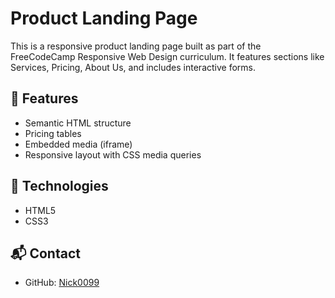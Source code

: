 # Product Landing Page

This is a responsive product landing page built as part of the FreeCodeCamp Responsive Web Design curriculum. It features sections like Services, Pricing, About Us, and includes interactive forms.

## 🚀 Features
- Semantic HTML structure
- Pricing tables
- Embedded media (iframe)
- Responsive layout with CSS media queries

## 📂 Technologies
- HTML5
- CSS3

## 📬 Contact
- GitHub: [Nick0099](https://github.com/Nick0099)
